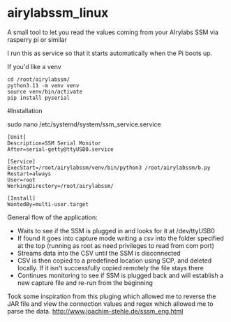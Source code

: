 # airylabssm_linux
A small tool to let you read the values coming from your AIrylabs SSM via rasperry pi or similar


I run this as service so that it starts automatically when the Pi boots up. 

If you'd like a venv
```
cd /root/airylabssm/
python3.11 -m venv venv
source venv/bin/activate
pip install pyserial
```

#Installation

sudo nano /etc/systemd/system/ssm_service.service
```
[Unit]
Description=SSM Serial Monitor
After=serial-getty@ttyUSB0.service

[Service]
ExecStart=/root/airylabssm/venv/bin/python3 /root/airylabssm/b.py
Restart=always
User=root
WorkingDirectory=/root/airylabssm/

[Install]
WantedBy=multi-user.target
```

General flow of the application:

- Waits to see if the SSM is plugged in and looks for it at /dev/ttyUSB0
- If found it goes into capture mode writing a csv into the folder specified at the top (running as root as need privileges to read from com port)
- Streams data into the CSV until the SSM is disconnected
- CSV is then copied to a predefined location using SCP, and deleted locally. If it isn't successfully copied remotely the file stays there
- Continues monitoring to see if SSM is plugged back and will establish a new capture file and re-run from the beginning


Took some inspiration from this pluging which allowed me to reverse the JAR file and view the connection values and regex which allowed me to parse the data.
http://www.joachim-stehle.de/sssm_eng.html

